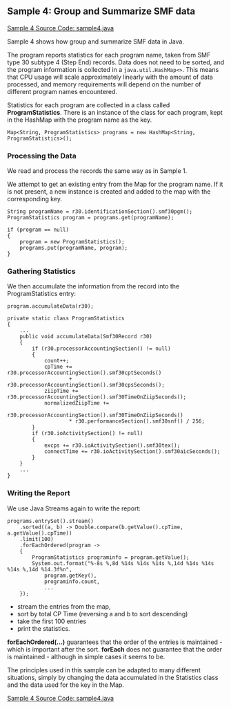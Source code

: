 ## Sample 4: Group and Summarize SMF data

[Sample 4 Source Code: sample4.java](./src/main/java/Sample4.java)

Sample 4 shows how group and summarize SMF data in Java.

The program reports statistics for each program name, taken from SMF type 30 subtype 4 (Step End) records.
Data does not need to be sorted, and the program information is collected in a `java.util.HashMap<>`. This means that CPU usage will scale approximately linearly with the amount of data processed, and memory requirements will depend on the number of different program names encountered.

Statistics for each program are collected in a class called **ProgramStatistics**.
There is an instance of the class for each program, kept in the HashMap with the program name as the key.

```
Map<String, ProgramStatistics> programs = new HashMap<String, ProgramStatistics>();
```

### Processing the Data

We read and process the records the same way as in Sample 1.

We attempt to get an existing entry from the Map for the program name. If it is not present, a new instance is created and added to the map with the corresponding key. 

```
String programName = r30.identificationSection().smf30pgm();
ProgramStatistics program = programs.get(programName);
                
if (program == null)
{
    program = new ProgramStatistics();
    programs.put(programName, program);
}            
```

### Gathering Statistics

We then accumulate the information from the record into the ProgramStatistics entry:
```
program.accumulateData(r30);
```

```
private static class ProgramStatistics
{
    ...
    public void accumulateData(Smf30Record r30)
    {            
        if (r30.processorAccountingSection() != null)
        {
            count++;
            cpTime += r30.processorAccountingSection().smf30cptSeconds()
                    + r30.processorAccountingSection().smf30cpsSeconds();
            ziipTime += r30.processorAccountingSection().smf30TimeOnZiipSeconds();   
            normalizedZiipTime += 
                r30.processorAccountingSection().smf30TimeOnZiipSeconds() 
                    * r30.performanceSection().smf30snf() / 256;
        }
        if (r30.ioActivitySection() != null)
        {
            excps += r30.ioActivitySection().smf30tex();
            connectTime += r30.ioActivitySection().smf30aicSeconds();
        }
    }
    ...
}
```

### Writing the Report

We use Java Streams again to write the report:
```
programs.entrySet().stream()
    .sorted((a, b) -> Double.compare(b.getValue().cpTime, a.getValue().cpTime))
    .limit(100)
    .forEachOrdered(program ->
    {
        ProgramStatistics programinfo = program.getValue();
        System.out.format("%-8s %,8d %14s %14s %14s %,14d %14s %14s %14s %,14d %14.3f%n", 
            program.getKey(),
            programinfo.count, 
            ...
    });
```
- stream the entries from the map,
- sort by total CP Time (reversing a and b to sort descending)
- take the first 100 entries
- print the statistics.

**forEachOrdered(...)** guarantees that the order of the entries is maintained - which is important after the sort. 
**forEach** does not guarantee that the order is maintained - although in simple cases it seems to be.  

The principles used in this sample can be adapted to many different situations, simply by changing the data accumulated in the Statistics class and the data used for the key in the Map.

[Sample 4 Source Code: sample4.java](./src/main/java/Sample4.java)